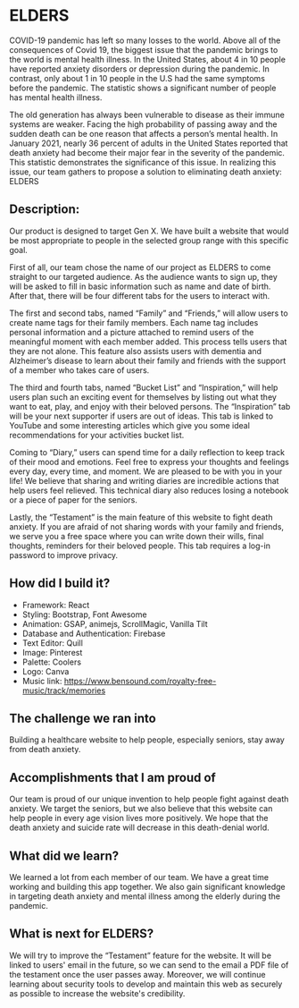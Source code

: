 # ELDERS

COVID-19 pandemic has left so many losses to the world. Above all of the consequences of Covid 19, the biggest issue that the pandemic brings to the world is mental health illness. In the United States, about 4 in 10 people have reported anxiety disorders or depression during the pandemic. In contrast, only about 1 in 10 people in the U.S had the same symptoms before the pandemic. The statistic shows a significant number of people has mental health illness.

The old generation has always been vulnerable to disease as their immune systems are weaker. Facing the high probability of passing away and the sudden death can be one reason that affects a person’s mental health. In January 2021, nearly 36 percent of adults in the United States reported that death anxiety had become their major fear in the severity of the pandemic. This statistic demonstrates the significance of this issue. In realizing this issue, our team gathers to propose a solution to eliminating death anxiety: ELDERS

## Description:

Our product is designed to target Gen X. We have built a website that would be most appropriate to people in the selected group range with this specific goal.

First of all, our team chose the name of our project as ELDERS to come straight to our targeted audience. As the audience wants to sign up, they will be asked to fill in basic information such as name and date of birth. After that, there will be four different tabs for the users to interact with.

The first and second tabs, named “Family” and “Friends,” will allow users to create name tags for their family members. Each name tag includes personal information and a picture attached to remind users of the meaningful moment with each member added. This process tells users that they are not alone. This feature also assists users with dementia and Alzheimer’s disease to learn about their family and friends with the support of a member who takes care of users.

The third and fourth tabs, named “Bucket List” and “Inspiration,” will help users plan such an exciting event for themselves by listing out what they want to eat, play, and enjoy with their beloved persons. The “Inspiration” tab will be your next supporter if users are out of ideas. This tab is linked to YouTube and some interesting articles which give you some ideal recommendations for your activities bucket list.

Coming to “Diary,” users can spend time for a daily reflection to keep track of their mood and emotions. Feel free to express your thoughts and feelings every day, every time, and moment. We are pleased to be with you in your life! We believe that sharing and writing diaries are incredible actions that help users feel relieved. This technical diary also reduces losing a notebook or a piece of paper for the seniors.

Lastly, the “Testament” is the main feature of this website to fight death anxiety. If you are afraid of not sharing words with your family and friends, we serve you a free space where you can write down their wills, final thoughts, reminders for their beloved people. This tab requires a log-in password to improve privacy.

## How did I build it?

- Framework: React
- Styling: Bootstrap, Font Awesome
- Animation: GSAP, animejs, ScrollMagic, Vanilla Tilt
- Database and Authentication: Firebase
- Text Editor: Quill
- Image: Pinterest
- Palette: Coolers
- Logo: Canva
- Music link: https://www.bensound.com/royalty-free-music/track/memories

## The challenge we ran into

Building a healthcare website to help people, especially seniors, stay away from death anxiety.

## Accomplishments that I am proud of

Our team is proud of our unique invention to help people fight against death anxiety. We target the seniors, but we also believe that this website can help people in every age vision lives more positively. We hope that the death anxiety and suicide rate will decrease in this death-denial world.

## What did we learn?

We learned a lot from each member of our team. We have a great time working and building this app together. We also gain significant knowledge in targeting death anxiety and mental illness among the elderly during the pandemic.

## What is next for ELDERS?

We will try to improve the “Testament” feature for the website. It will be linked to users' email in the future, so we can send to the email a PDF file of the testament once the user passes away. Moreover, we will continue learning about security tools to develop and maintain this web as securely as possible to increase the website's credibility.
